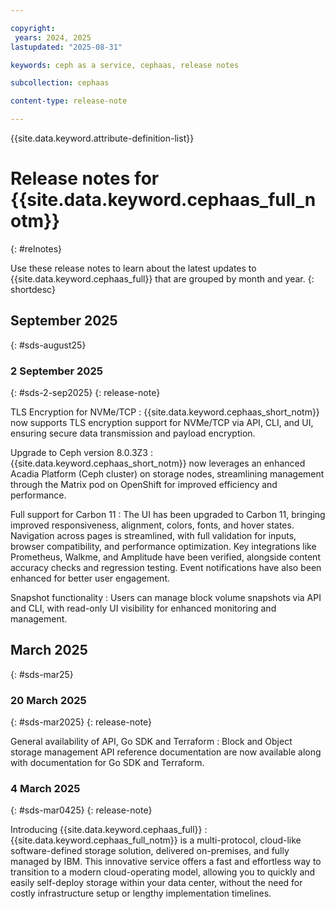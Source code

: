 ```yaml
---

copyright:
 years: 2024, 2025
lastupdated: "2025-08-31"

keywords: ceph as a service, cephaas, release notes

subcollection: cephaas

content-type: release-note

---
```



{{site.data.keyword.attribute-definition-list}}


# Release notes for {{site.data.keyword.cephaas_full_notm}}
{: #relnotes}


Use these release notes to learn about the latest updates to {{site.data.keyword.cephaas_full}} that are grouped by month and year.
{: shortdesc}

## September 2025
{: #sds-august25}

### 2 September 2025
{: #sds-2-sep2025}
{: release-note}

TLS Encryption for NVMe/TCP
:   {{site.data.keyword.cephaas_short_notm}} now supports TLS encryption support for NVMe/TCP via API, CLI, and UI, ensuring secure data transmission and payload encryption.

Upgrade to Ceph version 8.0.3Z3
:   {{site.data.keyword.cephaas_short_notm}} now leverages an enhanced Acadia Platform (Ceph cluster) on storage nodes, streamlining management through the Matrix pod on OpenShift for improved efficiency and performance.

Full support for Carbon 11
:   The UI has been upgraded to Carbon 11, bringing improved responsiveness, alignment, colors, fonts, and hover states. Navigation across pages is streamlined, with full validation for inputs, browser compatibility, and performance optimization. Key integrations like Prometheus, Walkme, and Amplitude have been verified, alongside content accuracy checks and regression testing. Event notifications have also been enhanced for better user engagement.

Snapshot functionality
:   Users can manage block volume snapshots via API and CLI, with read-only UI visibility for enhanced monitoring and management.

   

## March 2025
{: #sds-mar25}


### 20 March 2025
{: #sds-mar2025}
{: release-note}

General availability of API, Go SDK and Terraform
:   Block and Object storage management API reference documentation are now available along with documentation for Go SDK and Terraform.

### 4 March 2025
{: #sds-mar0425}
{: release-note}

Introducing {{site.data.keyword.cephaas_full}}
:   {{site.data.keyword.cephaas_full_notm}} is a multi-protocol, cloud-like software-defined storage solution, delivered on-premises, and fully managed by IBM. This innovative service offers a fast and effortless way to transition to a modern cloud-operating model, allowing you to quickly and easily self-deploy storage within your data center, without the need for costly infrastructure setup or lengthy implementation timelines.
